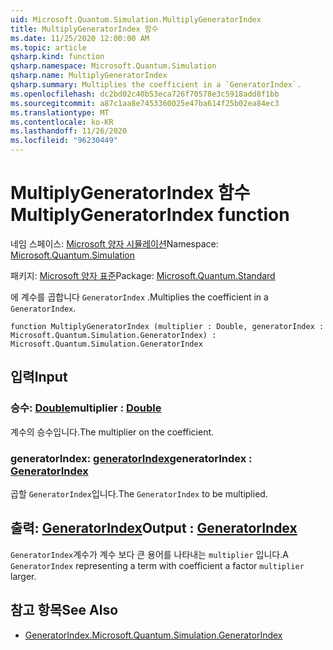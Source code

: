 ```yaml
---
uid: Microsoft.Quantum.Simulation.MultiplyGeneratorIndex
title: MultiplyGeneratorIndex 함수
ms.date: 11/25/2020 12:00:00 AM
ms.topic: article
qsharp.kind: function
qsharp.namespace: Microsoft.Quantum.Simulation
qsharp.name: MultiplyGeneratorIndex
qsharp.summary: Multiplies the coefficient in a `GeneratorIndex`.
ms.openlocfilehash: dc2bd02c40b53eca726f70578e3c5918add8f1bb
ms.sourcegitcommit: a87c1aa8e7453360025e47ba614f25b02ea84ec3
ms.translationtype: MT
ms.contentlocale: ko-KR
ms.lasthandoff: 11/26/2020
ms.locfileid: "96230449"
---
```

# <a name="multiplygeneratorindex-function"></a><span data-ttu-id="c4458-102">MultiplyGeneratorIndex 함수</span><span class="sxs-lookup"><span data-stu-id="c4458-102">MultiplyGeneratorIndex function</span></span>

<span data-ttu-id="c4458-103">네임 스페이스: [Microsoft 양자 시뮬레이션](xref:Microsoft.Quantum.Simulation)</span><span class="sxs-lookup"><span data-stu-id="c4458-103">Namespace: [Microsoft.Quantum.Simulation](xref:Microsoft.Quantum.Simulation)</span></span>

<span data-ttu-id="c4458-104">패키지: [Microsoft 양자 표준](https://nuget.org/packages/Microsoft.Quantum.Standard)</span><span class="sxs-lookup"><span data-stu-id="c4458-104">Package: [Microsoft.Quantum.Standard](https://nuget.org/packages/Microsoft.Quantum.Standard)</span></span>


<span data-ttu-id="c4458-105">에 계수를 곱합니다 `GeneratorIndex` .</span><span class="sxs-lookup"><span data-stu-id="c4458-105">Multiplies the coefficient in a `GeneratorIndex`.</span></span>

```qsharp
function MultiplyGeneratorIndex (multiplier : Double, generatorIndex : Microsoft.Quantum.Simulation.GeneratorIndex) : Microsoft.Quantum.Simulation.GeneratorIndex
```


## <a name="input"></a><span data-ttu-id="c4458-106">입력</span><span class="sxs-lookup"><span data-stu-id="c4458-106">Input</span></span>

### <a name="multiplier--double"></a><span data-ttu-id="c4458-107">승수: [Double](xref:microsoft.quantum.lang-ref.double)</span><span class="sxs-lookup"><span data-stu-id="c4458-107">multiplier : [Double](xref:microsoft.quantum.lang-ref.double)</span></span>

<span data-ttu-id="c4458-108">계수의 승수입니다.</span><span class="sxs-lookup"><span data-stu-id="c4458-108">The multiplier on the coefficient.</span></span>


### <a name="generatorindex--generatorindex"></a><span data-ttu-id="c4458-109">generatorIndex: [generatorIndex](xref:Microsoft.Quantum.Simulation.GeneratorIndex)</span><span class="sxs-lookup"><span data-stu-id="c4458-109">generatorIndex : [GeneratorIndex](xref:Microsoft.Quantum.Simulation.GeneratorIndex)</span></span>

<span data-ttu-id="c4458-110">곱할 `GeneratorIndex`입니다.</span><span class="sxs-lookup"><span data-stu-id="c4458-110">The `GeneratorIndex` to be multiplied.</span></span>



## <a name="output--generatorindex"></a><span data-ttu-id="c4458-111">출력: [GeneratorIndex](xref:Microsoft.Quantum.Simulation.GeneratorIndex)</span><span class="sxs-lookup"><span data-stu-id="c4458-111">Output : [GeneratorIndex](xref:Microsoft.Quantum.Simulation.GeneratorIndex)</span></span>

<span data-ttu-id="c4458-112">`GeneratorIndex`계수가 계수 보다 큰 용어를 나타내는 `multiplier` 입니다.</span><span class="sxs-lookup"><span data-stu-id="c4458-112">A `GeneratorIndex` representing a term with coefficient a factor `multiplier` larger.</span></span>

## <a name="see-also"></a><span data-ttu-id="c4458-113">참고 항목</span><span class="sxs-lookup"><span data-stu-id="c4458-113">See Also</span></span>

- [<span data-ttu-id="c4458-114">GeneratorIndex.</span><span class="sxs-lookup"><span data-stu-id="c4458-114">Microsoft.Quantum.Simulation.GeneratorIndex</span></span>](xref:Microsoft.Quantum.Simulation.GeneratorIndex)